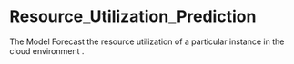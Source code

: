 # Resource_Utilization_Prediction
The Model Forecast the resource utilization of a particular instance in the cloud environment .
